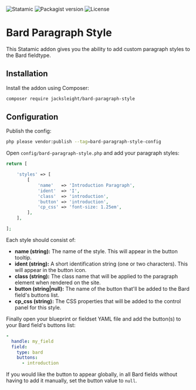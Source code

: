 <!-- statamic:hide -->

![Statamic](https://flat.badgen.net/badge/Statamic/3.1.14+/FF269E)
![Packagist version](https://flat.badgen.net/packagist/v/jacksleight/bard-paragraph-style)
![License](https://flat.badgen.net/github/license/jacksleight/bard-paragraph-style)

# Bard Paragraph Style 

<!-- /statamic:hide -->

This Statamic addon gives you the ability to add custom paragraph styles to the Bard fieldtype.

## Installation

Install the addon using Composer:

```bash
composer require jacksleight/bard-paragraph-style
```

## Configuration

Publish the config:

```bash
php please vendor:publish --tag=bard-paragraph-style-config
```

Open `config/bard-paragraph-style.php` and add your paragraph styles:


```php
return [

    'styles' => [
        [
            'name'   => 'Introduction Paragraph',
            'ident'  => 'I',
            'class'  => 'introduction',
            'button' => 'introduction',
            'cp_css' => 'font-size: 1.25em',
        ],
    ],

];
```

Each style should consist of:

* **name (string):** The name of the style. This will appear in the button tooltip.
* **ident (string):** A short identification string (one or two characters). This will appear in the button icon.
* **class (string):** The class name that will be applied to the paragraph element when rendered on the site.
* **button (string|null):** The name of the button that'll be added to the Bard field's buttons list.
* **cp_css (string):** The CSS properties that will be added to the control panel for this style.

Finally open your blueprint or fieldset YAML file and add the button(s) to your Bard field's buttons list: 

```yaml
-
  handle: my_field
  field:
    type: bard
    buttons:
      - introduction
```

If you would like the button to appear globally, in all Bard fields without having to add it manually, set the button value to `null`.
